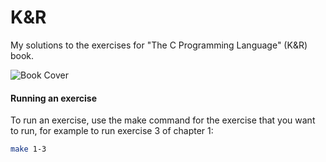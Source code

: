 # K&R
My solutions to the exercises for "The C Programming Language" (K&R) book.

![Book Cover](https://github.com/jonathantorres/kr/blob/rev/cover.jpeg)

#### Running an exercise
To run an exercise, use the make command for the exercise that you want to run, for example to run exercise 3 of chapter 1:
```bash
make 1-3
```
